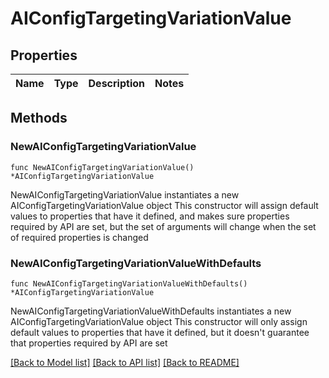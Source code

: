 # AIConfigTargetingVariationValue

## Properties

Name | Type | Description | Notes
------------ | ------------- | ------------- | -------------

## Methods

### NewAIConfigTargetingVariationValue

`func NewAIConfigTargetingVariationValue() *AIConfigTargetingVariationValue`

NewAIConfigTargetingVariationValue instantiates a new AIConfigTargetingVariationValue object
This constructor will assign default values to properties that have it defined,
and makes sure properties required by API are set, but the set of arguments
will change when the set of required properties is changed

### NewAIConfigTargetingVariationValueWithDefaults

`func NewAIConfigTargetingVariationValueWithDefaults() *AIConfigTargetingVariationValue`

NewAIConfigTargetingVariationValueWithDefaults instantiates a new AIConfigTargetingVariationValue object
This constructor will only assign default values to properties that have it defined,
but it doesn't guarantee that properties required by API are set


[[Back to Model list]](../README.md#documentation-for-models) [[Back to API list]](../README.md#documentation-for-api-endpoints) [[Back to README]](../README.md)


